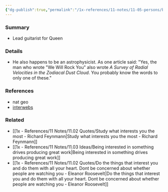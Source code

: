 ```yaml
---
{"dg-publish":true,"permalink":"/1x-references/11-notes/11-05-persons/brian-may/","title":"Brian May","noteIcon":""}
---
```



### Summary
- Lead guitarist for Queen

### Details
- He also happens to be an astrophysicist. As one article said: "Yes, the man who wrote "We Will Rock You" also wrote _A Survey of Radial Velocities in the Zodiacal Dust Cloud_. You probably know the words to only one of these."

### References
- nat geo
- [interwebs](https://science.howstuffworks.com/dictionary/famous-scientists/physicists/rock-star-astrophysicist-yes-a-forreal-rock-star-too.htm)

### Related
- [[1x - References/11 Notes/11.02 Quotes/Study what interests you the most - Richard Feynmann\|Study what interests you the most - Richard Feynmann]]
- [[1x - References/11 Notes/11.03 Ideas/Being interested in something drives producing great work\|Being interested in something drives producing great work]]
- [[1x - References/11 Notes/11.02 Quotes/Do the things that interest you and do them with all your heart. Dont be concerned about whether people are watching you - Eleanor Roosevelt\|Do the things that interest you and do them with all your heart. Dont be concerned about whether people are watching you - Eleanor Roosevelt]]
